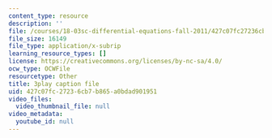 ```yaml
---
content_type: resource
description: ''
file: /courses/18-03sc-differential-equations-fall-2011/427c07fc27236cb7b865a0bdad901951_zmzyW1rP-hk.srt
file_size: 16149
file_type: application/x-subrip
learning_resource_types: []
license: https://creativecommons.org/licenses/by-nc-sa/4.0/
ocw_type: OCWFile
resourcetype: Other
title: 3play caption file
uid: 427c07fc-2723-6cb7-b865-a0bdad901951
video_files:
  video_thumbnail_file: null
video_metadata:
  youtube_id: null
---
```

